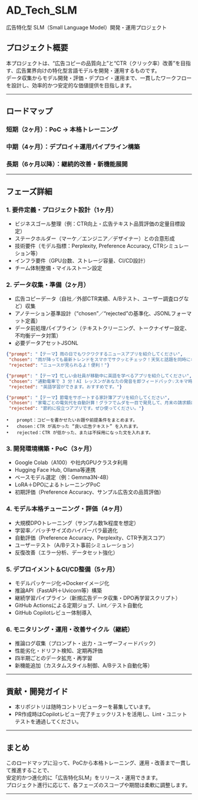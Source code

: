 # AD_Tech_SLM

広告特化型 SLM（Small Language Model）開発・運用プロジェクト

## プロジェクト概要

本プロジェクトは、“広告コピーの品質向上”と“CTR（クリック率）改善”を目指す、広告業界向けの特化型言語モデルを開発・運用するものです。  
データ収集からモデル開発・評価・デプロイ・運用まで、一貫したワークフローを設計し、効率的かつ安定的な価値提供を目指します。

---

## ロードマップ

### 短期（2ヶ月）：PoC → 本格トレーニング
### 中期（4ヶ月）：デプロイ＋運用パイプライン構築
### 長期（6ヶ月以降）：継続的改善・新機能展開

---

## フェーズ詳細

### 1. 要件定義・プロジェクト設計（1ヶ月）
- ビジネスゴール整理（例：CTR向上・広告テキスト品質評価の定量目標設定）
- ステークホルダー（マーケ／エンジニア／デザイナー）との合意形成
- 技術要件（モデル指標：Perplexity, Preference Accuracy, CTRシミュレーション等）
- インフラ要件（GPU台数、ストレージ容量、CI/CD設計）
- チーム体制整備・マイルストーン設定

### 2. データ収集・準備（2ヶ月）
- 広告コピーデータ（自社／外部CTR実績、A/Bテスト、ユーザー調査ログなど）収集
- アノテーション基準設計（“chosen”／“rejected”の基準化、JSONLフォーマット定義）
- データ前処理パイプライン（テキストクリーニング、トークナイザー設定、不均衡データ対策）
- 必要データアセットJSONL
```json
{"prompt": "【テーマ】雨の日でもワクワクするニュースアプリを紹介してください", 
 "chosen": "雨が降っても最新トレンドをスマホでサクッとチェック！天気と話題を同時にキャッチして、移動中も退屈知らず♪", 
 "rejected": "ニュースが見られるよ！便利！"}

{"prompt": "【テーマ】忙しい会社員が移動中に英語を学べるアプリを紹介してください", 
 "chosen": "通勤電車で 3 分！AI レッスンがあなたの発音を即フィードバック💡スキマ時間で着実にスキルアップ！", 
 "rejected": "英語学習ができます。おすすめです。"}

{"prompt": "【テーマ】節電をサポートする家計簿アプリを紹介してください", 
 "chosen": "家電ごとの電気代を自動計算！グラフでムダを一目で発見して、月末の請求額にもうドキドキしません✨", 
 "rejected": "節約に役立つアプリです。ぜひ使ってください。"}
```
	•	prompt：コピーを書かせたいお題や前提条件をまとめます。
	•	chosen：CTR が高かった “良い広告テキスト” を入れます。
	•	rejected：CTR が低かった、または不採用になった文を入れます。

### 3. 開発環境構築・PoC（3ヶ月）
- Google Colab（A100）や社内GPUクラスタ利用
- Hugging Face Hub, Ollama等連携
- ベースモデル選定（例：Gemma3N-4B）
- LoRA＋DPOによるトレーニングPoC
- 初期評価（Preference Accuracy、サンプル広告文の品質評価）

### 4. モデル本格チューニング・評価（4ヶ月）
- 大規模DPOトレーニング（サンプル数1k程度を想定）
- 学習率／バッチサイズのハイパーパラ最適化
- 自動評価（Preference Accuracy、Perplexity、CTR予測スコア）
- ユーザーテスト（A/Bテスト事前シミュレーション）
- 反復改善（エラー分析、データセット強化）

### 5. デプロイメント＆CI/CD整備（5ヶ月）
- モデルパッケージ化→Dockerイメージ化
- 推論API（FastAPI＋Uvicorn等）構築
- 継続学習パイプライン（新規広告データ収集・DPO再学習スクリプト）
- GitHub Actionsによる定期ジョブ、Lint／テスト自動化
- GitHub Copilotレビュー体制導入

### 6. モニタリング・運用・改善サイクル（継続）
- 推論ログ収集（プロンプト・出力・ユーザーフィードバック）
- 性能劣化・ドリフト検知、定期再評価
- 四半期ごとのデータ拡充・再学習
- 新機能追加（カスタムスタイル制御、A/Bテスト自動化等）

---

## 貢献・開発ガイド

- 本リポジトリは随時コントリビューターを募集しています。
- PR作成時はCopilotレビュー完了チェックリストを活用し、Lint・ユニットテストを通過してください。

---

## まとめ

このロードマップに沿って、PoCから本格トレーニング、運用・改善まで一貫して推進することで、  
安定的かつ進化的に「広告特化SLM」をリリース・運用できます。  
プロジェクト進行に応じて、各フェーズのスコープや期間は柔軟に調整します。

---
